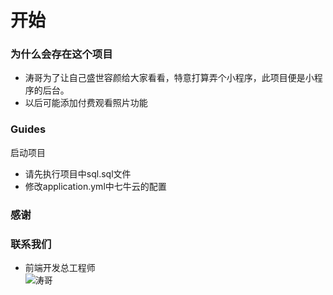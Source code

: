 # 开始

### 为什么会存在这个项目

- 涛哥为了让自己盛世容颜给大家看看，特意打算弄个小程序，此项目便是小程序的后台。
- 以后可能添加付费观看照片功能

### Guides
启动项目

- 请先执行项目中sql.sql文件
- 修改application.yml中七牛云的配置

### 感谢

### 联系我们
- 前端开发总工程师<br>
![涛哥](https://wtimages.cxm520hyq.com/WechatIMG28.jpeg?imageView/2/w/200/q/90)